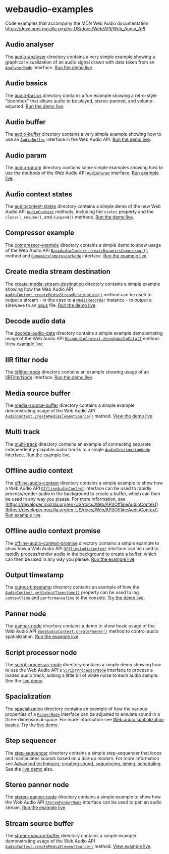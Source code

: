 # webaudio-examples
Code examples that accompany the MDN Web Audio documentation https://developer.mozilla.org/en-US/docs/Web/API/Web_Audio_API

## Audio analyser
The [audio-analyser](https://github.com/mdn/webaudio-examples/tree/master/audio-analyser) directory contains a very simple example showing a graphical visualization of an audio signal drawn with data taken from an <code>[AnalyserNode](https://developer.mozilla.org/en-US/docs/Web/API/AnalyserNode)</code> interface. [Run the demo live](http://mdn.github.io/webaudio-examples/audio-analyser/).

## Audio basics
The [audio-basics](https://github.com/mdn/webaudio-examples/tree/master/audio-basics) directory contains a fun example showing a retro-style "boombox" that allows audio to be played, stereo-panned, and volume-adjusted. [Run the demo live](http://mdn.github.io/webaudio-examples/audio-basics/).

## Audio buffer
The [audio-buffer](https://github.com/mdn/webaudio-examples/tree/master/audio-buffer) directory contains a very simple example showing how to use an <code>[AudioBuffer](https://developer.mozilla.org/en-US/docs/Web/API/AudioBuffer)</code> interface in the Web Audio API. [Run the demo live](http://mdn.github.io/webaudio-examples/audio-buffer/).

## Audio param
The [audio-param](https://github.com/mdn/webaudio-examples/tree/master/audio-param) directory contains some simple examples showing how to use the methods of the Web Audio API <code>[AudioParam](https://developer.mozilla.org/en-US/docs/Web/API/AudioParam)</code> interface. [Run example live](http://mdn.github.io/webaudio-examples/audio-param/).

## Audio context states
The [audiocontext-states](https://github.com/mdn/webaudio-examples/tree/master/audiocontext-states) directory contains a simple demo of the new Web Audio API <code>[AudioContext](https://developer.mozilla.org/en-US/docs/Web/API/AudioContext)</code> methods, including the <code>states</code> property and the <code>close()</code>, <code>resume()</code>, and <code>suspend()</code> methods. [Run the demo live](http://mdn.github.io/webaudio-examples/audiocontext-states/).

## Compressor example
The [compressor-example](https://github.com/mdn/webaudio-examples/tree/master/compressor-example) directory contains a simple demo to show usage of the Web Audio API <code>[BaseAudioContext.createDynamicsCompressor()](https://developer.mozilla.org/en-US/docs/Web/API/BaseAudioContext/createDynamicsCompressor)</code> method and <code>[DynamicsCompressorNode](https://developer.mozilla.org/en-US/docs/Web/API/DynamicsCompressorNode)</code> interface. [Run the example live](http://mdn.github.io/webaudio-examples/compressor-example/).

## Create media stream destination
The [create-media-stream-destination](https://github.com/mdn/webaudio-examples/tree/master/create-media-stream-destination) directory contains a simple example showing how the Web Audio API <code>[AudioContext.createMediaStreamDestination()](https://developer.mozilla.org/en-US/docs/Web/API/AudioContext/createMediaStreamDestination)</code> method can be used to output a stream - in this case to a <code>[MediaRecorder](https://developer.mozilla.org/en-US/docs/Web/API/MediaRecorder)</code> instance - to output a sinewave to an [opus](https://developer.mozilla.org/en-US/docs/Web/Media/Formats/Audio_codecs#Opus) file. [Run the demo live](http://mdn.github.io/webaudio-examples/create-media-stream-destination/).

## Decode audio data
The [decode-audio-data](https://github.com/mdn/webaudio-examples/tree/master/decode-audio-data) directory contains a simple example demonstrating usage of the Web Audio API <code>[BaseAudioContext.decodeAudioData()](https://developer.mozilla.org/en-US/docs/Web/API/BaseAudioContext/decodeAudioData)</code> method. [View example live](http://mdn.github.io/webaudio-examples/decode-audio-data/).

## IIR filter node
The [iirfilter-node](https://github.com/mdn/webaudio-examples/tree/master/iirfilter-node) directory contains an example showing usage of an [IIRFilterNode](https://developer.mozilla.org/en-US/docs/Web/API/IIRFilterNode) interface. [Run the demo live](http://mdn.github.io/webaudio-examples/iirfilter-node/).

## Media source buffer
The [media-source-buffer](https://github.com/mdn/webaudio-examples/tree/master/media-source-buffer) directory contains a simple example demonstrating usage of the Web Audio API <code>[AudioContext.createMediaElementSource()](https://developer.mozilla.org/en-US/docs/Web/API/AudioContext/createMediaElementSource)</code> method. [View the demo live](http://mdn.github.io/webaudio-examples/media-source-buffer/).

## Multi track
The [multi-track](https://github.com/mdn/webaudio-examples/tree/master/multi-track) directory contains an example of connecting separate independently-playable audio tracks to a single <code>[AudioDestinationNode](https://developer.mozilla.org/en-US/docs/Web/API/AudioDestinationNode)</code> interface. [Run the example live](http://mdn.github.io/webaudio-examples/multi-track/).

## Offline audio context
The [offline-audio-context](https://github.com/mdn/webaudio-examples/tree/master/offline-audio-context) directory contains a simple example to show how a Web Audio API <code>[OfflineAudioContext](https://developer.mozilla.org/en-US/docs/Web/API/OfflineAudioContext)</code> interface can be used to rapidly process/render audio in the background to create a buffer, which can then be used in any way you please. For more information, see [https://developer.mozilla.org/en-US/docs/Web/API/OfflineAudioContext](https://developer.mozilla.org/en-US/docs/Web/API/OfflineAudioContext). [Run example live](http://mdn.github.io/webaudio-examples/offline-audio-context/).

## Offline audio context promise
The [offline-audio-context-promise](https://github.com/mdn/webaudio-examples/tree/master/offline-audio-context-promise) directory contains a simple example to show how a Web Audio API <code>[OfflineAudioContext](https://developer.mozilla.org/en-US/docs/Web/API/OfflineAudioContext)</code> interface can be used to rapidly process/render audio in the background to create a buffer, which can then be used in any way you please. [Run the example live](http://mdn.github.io/webaudio-examples/offline-audio-context-promise/).

## Output timestamp
The [output-timestamp](https://github.com/mdn/webaudio-examples/tree/master/output-timestamp) directory contains an example of how the <code>[AudioContext.getOutputTimestamp()](https://developer.mozilla.org/en-US/docs/Web/API/AudioContext/getOutputTimestamp)</code> property can be used to log <code>contextTime</code> and <code>performanceTime</code> to the console. [Try the demo live](https://mdn.github.io/webaudio-examples/output-timestamp/).

## Panner node
The [panner-node](https://github.com/mdn/webaudio-examples/tree/master/panner-node) directory contains a demo to show basic usage of the Web Audio API <code>[BaseAudioContext.createPanner()](https://developer.mozilla.org/en-US/docs/Web/API/AudioContext/createPanner)</code> method to control audio spatialization. [Run the example live](http://mdn.github.io/webaudio-examples/panner-node/).

## Script processor node
The [script-processor-node](https://github.com/mdn/webaudio-examples/tree/master/script-processor-node) directory contains a simple demo showing how to use the Web Audio API's <code>[ScriptProcessorNode](https://developer.mozilla.org/en-US/docs/Web/API/ScriptProcessorNode)</code> interface to process a loaded audio track, adding a little bit of white noise to each audio sample. See the [live demo](http://mdn.github.io/webaudio-examples/script-processor-node/).

## Spacialization
The [spacialization](https://github.com/mdn/webaudio-examples/tree/master/spacialization) directory contains an example of how the various properties of a <code>[PannerNode](https://developer.mozilla.org/en-US/docs/Web/API/PannerNode)</code> interface can be adjusted to emulate sound in a three-dimensional space. For more information see [Web audio spatialization basics](https://developer.mozilla.org/en-US/docs/Web/API/Web_Audio_API/Web_audio_spatialization_basics). Try the [live demo](http://mdn.github.io/webaudio-examples/spacialization/).

## Step sequencer
The [step-sequencer](https://github.com/mdn/webaudio-examples/tree/master/step-sequencer) directory contains a simple step-sequencer that loops and manipulates sounds based on a dial-up modem. For more information see [Advanced techniques: creating sound, sequencing, timing, scheduling](https://developer.mozilla.org/en-US/docs/Web/API/Web_Audio_API/Advanced_techniques). See the [live demo](http://mdn.github.io/webaudio-examples/step-sequencer/) also.

## Stereo panner node
The [stereo-panner-node](https://github.com/mdn/webaudio-examples/tree/master/stereo-panner-node) directory contains a simple example to show how the Web Audio API <code>[StereoPannerNode](https://developer.mozilla.org/en-US/docs/Web/API/StereoPannerNode)</code> interface can be used to pan an audio stream. [Run the example live](http://mdn.github.io/webaudio-examples/stereo-panner-node/).

## Stream source buffer
The [stream-source-buffer](https://github.com/mdn/webaudio-examples/tree/master/stream-source-buffer) directory contains a simple example demonstrating usage of the Web Audio API <code>[AudioContext.createMediaElementSource()](https://developer.mozilla.org/en-US/docs/Web/API/AudioContext/createMediaElementSource)</code> method. [View example live](http://mdn.github.io/webaudio-examples/stream-source-buffer/).
